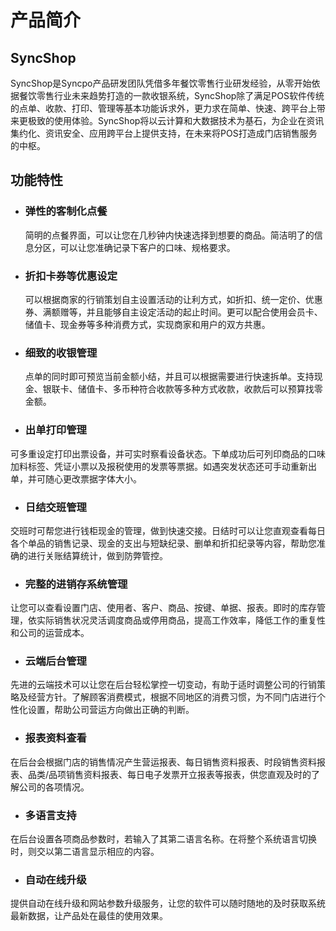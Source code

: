 # 产品简介


## SyncShop

SyncShop是Syncpo产品研发团队凭借多年餐饮零售行业研发经验，从零开始依据餐饮零售行业未来趋势打造的一款收银系统，SyncShop除了满足POS软件传统的点单、收款、打印、管理等基本功能诉求外，更力求在简单、快速、跨平台上带来更极致的使用体验。SyncShop将以云计算和大数据技术为基石，为企业在资讯集约化、资讯安全、应用跨平台上提供支持，在未来将POS打造成门店销售服务的中枢。

## 功能特性

* ### 弹性的客制化点餐

    简明的点餐界面，可以让您在几秒钟内快速选择到想要的商品。简洁明了的信息分区，可以让您准确记录下客户的口味、规格要求。

* ### 折扣卡券等优惠设定

  可以根据商家的行销策划自主设置活动的让利方式，如折扣、统一定价、优惠券、满额赠等，并且能够自主设定活动的起止时间。更可以配合使用会员卡、储值卡、现金券等多种消费方式，实现商家和用户的双方共惠。


* ### 细致的收银管理

  点单的同时即可预览当前金额小结，并且可以根据需要进行快速拆单。支持现金、银联卡、储值卡、多币种符合收款等多种方式收款，收款后可以预算找零金额。

* ### 出单打印管理
可多重设定打印出票设备，并可实时察看设备状态。下单成功后可列印商品的口味加料标签、凭证小票以及报税使用的发票等票据。如遇突发状态还可手动重新出单，并可随心更改票据字体大小。

* ### 日结交班管理
交班时可帮您进行钱柜现金的管理，做到快速交接。日结时可以让您直观查看每日各个单品的销售记录、现金的支出与短缺纪录、删单和折扣纪录等内容，帮助您准确的进行关账结算统计，做到防弊管控。

* ### 完整的进销存系统管理
让您可以查看设置门店、使用者、客户、商品、按键、单据、报表。即时的库存管理，依实际销售状况灵活调度商品或停用商品，提高工作效率，降低工作的重复性和公司的运营成本。

* ### 云端后台管理
先进的云端技术可以让您在后台轻松掌控一切变动，有助于适时调整公司的行销策略及经营方针。了解顾客消费模式，根据不同地区的消费习惯，为不同门店进行个性化设置，帮助公司营运方向做出正确的判断。

* ### 报表资料查看
在后台会根据门店的销售情况产生营运报表、每日销售资料报表、时段销售资料报表、品类/品项销售资料报表、每日电子发票开立报表等报表，供您直观及时的了解公司的各项情况。

* ### 多语言支持
在后台设置各项商品参数时，若输入了其第二语言名称。在将整个系统语言切换时，则交以第二语言显示相应的内容。

* ### 自动在线升级
提供自动在线升级和网站参数升级服务，让您的软件可以随时随地的及时获取系统最新数据，让产品处在最佳的使用效果。



